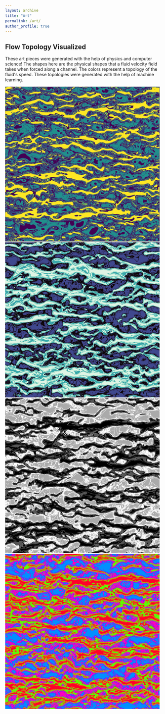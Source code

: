 ```yaml
---
layout: archive
title: "Art"
permalink: /art/
author_profile: true
---
```

## Flow Topology Visualized
These art pieces were generated with the help of physics and computer science! The shapes here are the physical shapes that a fluid velocity field takes when forced along a channel. The colors represent a topology of the fluid's speed. These topologies were generated with the help of machine learning.

<img src="/images/som_data_transform2.png" width = 500>

<img src="/images/earth1.png" width = 500>

<img src="/images/bw3.png" width = 500>

<img src="/images/trippy1.png" width = 500>
